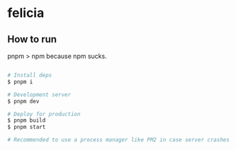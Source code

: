# felicia

## How to run
pnpm > npm because npm sucks.
```bash

# Install deps
$ pnpm i

# Development server
$ pnpm dev

# Deploy for production
$ pnpm build
$ pnpm start

# Recommended to use a process manager like PM2 in case server crashes
```
